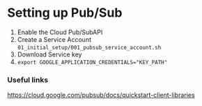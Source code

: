 # Setting up Pub/Sub

1. Enable the Cloud Pub/SubAPI
2. Create a Service Account 
`01_initial_setup/001_pubsub_service_account.sh`
3. Download Service key
4. `export GOOGLE_APPLICATION_CREDENTIALS="KEY_PATH"`

### Useful links
https://cloud.google.com/pubsub/docs/quickstart-client-libraries

